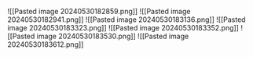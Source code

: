 ![[Pasted image 20240530182859.png]]
![[Pasted image 20240530182941.png]]
![[Pasted image 20240530183136.png]]
![[Pasted image 20240530183323.png]]
![[Pasted image 20240530183352.png]]
![[Pasted image 20240530183530.png]]
![[Pasted image 20240530183612.png]]
